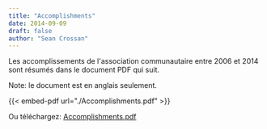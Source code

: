 ```yaml
---
title: "Accomplishments"
date: 2014-09-09
draft: false
author: "Sean Crossan"
---
```


Les accomplissements de l'association communautaire entre 2006 et 2014 sont résumés dans le document PDF qui suit.

Note: le document est en anglais seulement.

<!--more-->
{{< embed-pdf url="./Accomplishments.pdf" >}}

Ou téléchargez: [Accomplishments.pdf](Accomplishments.pdf)

